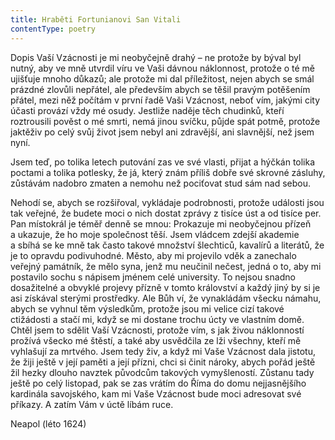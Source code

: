 ```yaml
---
title: Hraběti Fortunianovi San Vitali
contentType: poetry
---
```


<section>

Dopis Vaší Vzácnosti je mi neobyčejně drahý – ne protože by býval byl nutný, aby ve mně utvrdil víru ve Vaši dávnou náklonnost, protože o té mě ujišťuje mnoho důkazů; ale protože mi dal příležitost, nejen abych se smál prázdné zlovůli nepřátel, ale především abych se těšil pravým potěšením přátel, mezi něž počítám v první řadě Vaši Vzácnost, neboť vím, jakými city účasti provází vždy mé osudy. Jestliže naděje těch chudinků, kteří roztrousili pověst o mé smrti, nemá jinou svíčku, půjde spát potmě, protože jaktěživ po celý svůj život jsem nebyl ani zdravější, ani slavnější, než jsem nyní.

Jsem teď, po tolika letech putování zas ve své vlasti, přijat a hýčkán tolika poctami a tolika potlesky, že já, který znám příliš dobře své skrovné zásluhy, zůstávám nadobro zmaten a nemohu než pociťovat stud sám nad sebou.

Nehodí se, abych se rozšiřoval, vykládaje podrobnosti, protože události jsou tak veřejné, že budete moci o nich dostat zprávy z tisíce úst a od tisíce per. Pan místokrál je téměř denně se mnou: Prokazuje mi neobyčejnou přízeň a ukazuje, že ho moje společnost těší. Jsem vládcem zdejší akademie a sbíhá se ke mně tak často takové množství šlechticů, kavalírů a literátů, že je to opravdu podivuhodné. Město, aby mi projevilo vděk a zanechalo veřejný památník, že mělo syna, jenž mu neučinil nečest, jedná o to, aby mi postavilo sochu s nápisem jménem celé university. To nejsou snadno dosažitelné a obvyklé projevy přízně v tomto království a každý jiný by si je asi získával sterými prostředky. Ale Bůh ví, že vynakládám všecku námahu, abych se vyhnul těm výsledkům, protože jsou mi velice cizí takové ctižádosti a stačí mi, když se mi dostane trochu úcty ve vlastním domě. Chtěl jsem to sdělit Vaší Vzácnosti, protože vím, s jak živou náklonností prožívá všecko mé štěstí, a také aby usvědčila ze lži všechny, kteří mě vyhlašují za mrtvého. Jsem tedy živ, a když mi Vaše Vzácnost dala jistotu, že žiji ještě v její paměti a její přízni, chci si činit nároky, abych pořád ještě žil hezky dlouho navztek původcům takových vymyšleností. Zůstanu tady ještě po celý listopad, pak se zas vrátím do Říma do domu nejjasnějšího kardinála savojského, kam mi Vaše Vzácnost bude moci adresovat své příkazy. A zatím Vám v úctě líbám ruce.

</section>

<section>

Neapol (léto 1624)

</section>
